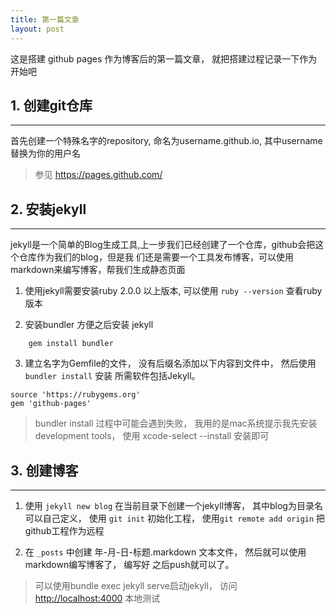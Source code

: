 ```yaml
---
title: 第一篇文章
layout: post
---
```


这是搭建 github pages 作为博客后的第一篇文章， 就把搭建过程记录一下作为开始吧

## 1. 创建git仓库
***


首先创建一个特殊名字的repository, 命名为username.github.io, 其中username替换为你的用户名

> 参见 <https://pages.github.com/>

## 2. 安装jekyll
***

jekyll是一个简单的Blog生成工具,上一步我们已经创建了一个仓库，github会把这个仓库作为我们的blog，但是我
们还是需要一个工具发布博客，可以使用markdown来编写博客，帮我们生成静态页面

1. 使用jekyll需要安装ruby 2.0.0 以上版本, 可以使用 `ruby --version` 查看ruby版本

2. 安装bundler 方便之后安装 jekyll

```
    gem install bundler
```

3. 建立名字为Gemfile的文件， 没有后缀名添加以下内容到文件中， 然后使用 `bundler install` 安装
   所需软件包括Jekyll。

```
source 'https://rubygems.org'
gem 'github-pages'
```

> bundler install 过程中可能会遇到失败， 我用的是mac系统提示我先安装development tools， 使用
> xcode-select --install 安装即可
    
## 3. 创建博客
***

1. 使用 ` jekyll new blog ` 在当前目录下创建一个jekyll博客， 其中blog为目录名可以自己定义， 使用
   `git init` 初始化工程， 使用`git remote add origin` 把github工程作为远程

2. 在 `_posts` 中创建 年-月-日-标题.markdown 文本文件， 然后就可以使用markdown编写博客了， 编写好
   之后push就可以了。

> 可以使用bundle exec jekyll serve启动jekyll， 访问 <http://localhost:4000> 本地测试










